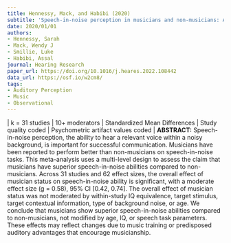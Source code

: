 ```yaml
---
title: Hennessy, Mack, and Habibi (2020)
subtitle: 'Speech‐in‐noise perception in musicians and non‐musicians: A multi‐level meta-analysis'
date: 2020/01/01
authors:
- Hennessy, Sarah
- Mack, Wendy J
- Smillie, Luke
- Habibi, Assal
journal: Hearing Research
paper_url: https://doi.org/10.1016/j.heares.2022.108442
data_url: https://osf.io/w2cm8/
tags:
- Auditory Perception
- Music
- Observational
---
```

| k = 31 studies | 10+ moderators | Standardized Mean Differences | Study quality coded | Psychometric artifact values coded | **ABSTRACT:** Speech-in-noise perception, the ability to hear a relevant voice within a noisy background, is important for successful communication. Musicians have been reported to perform better than non-musicians on speech-in-noise tasks. This meta-analysis uses a multi-level design to assess the claim that musicians have superior speech-in-noise abilities compared to non-musicians. Across 31 studies and 62 effect sizes, the overall effect of musician status on speech-in-noise ability is significant, with a moderate effect size (g = 0.58), 95% CI [0.42, 0.74]. The overall effect of musician status was not moderated by within-study IQ equivalence, target stimulus, target contextual information, type of background noise, or age. We conclude that musicians show superior speech-in-noise abilities compared to non-musicians, not modified by age, IQ, or speech task parameters. These effects may reflect changes due to music training or predisposed auditory advantages that encourage musicianship.
